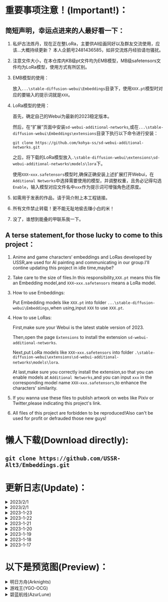   # 重要事项注意！(Important!)：
 ## 简短声明，幸运点进来的人最好看一下：
  
 1. 私炉古法炼丹，现在正在整LoRa，主要供AI绘画同好以及群友交流使用，应该...大概持续更新？
    本人企鹅号2481436585，如非交流炼丹经验请勿骚扰。
    
 2. 注意文件大小，在本仓库内KB级pt文件均为EMB模型，MB级safetensors文件均为LoRa模型，使用方式有所区别。

 3. EMB模型的使用：

    放入`...\stable-diffusion-webui\Embeddings`目录下，使用`XXX.pt`模型时对应的要输入的提示词就是`XXX`。

 4. LoRa模型的使用：

    首先，确定自己的Webui为最新的2023稳定版本。

    然后，在“扩展”页面中安装`sd-webui-additional-networks`,或在`...\stable-diffusion-webui\Embeddings\extensions`目录下执行以下命令进行安装：

     `git clone https://github.com/kohya-ss/sd-webui-additional-networks.git`

    之后，将下载的LoRa模型放入`.\stable-diffusion-webui\extensions\sd-webui-additional-networks\models\lora`下。

    使用`XXX~xxx.safetensors`模型时,确保正确安装上述扩展打开Webui，在`Additional Networks`中选择需要使用的模型，并调整权重，且务必记得勾选`Enable`，输入模型对应文件名中`xxx`作为提示词可增强角色还原度。

 5. 如需用于发表的作品，请于简介附上本工程链接。
   
 6. 所有文件禁止转载！更不能无耻地偷去赚小白的米！
 
 7. 没了，谁想到能叠的甲联系我一下。
   
 ## A terse statement,for those lucky to come to this project：
   
 1. Anime and game characters‘ embeddings and LoRas developed by USSR,are used for AI painting and communicating in our group.I'll contine updating this project in idle time,maybe?

 2. Take care to the size of files.In this responsibility,`XXX.pt` means this file an Embedding model,and `XXX~xxx.safetensors` means a LoRa model.
 
 3. How to use Embeddings:

     Put Embedding models like `XXX.pt` into folder `...\stable-diffusion-webui\Embeddings`,when using,input `XXX` to use `XXX.pt`.

 4. How to use LoRas:

    First,make sure your Webui is the latest stable version of 2023.

    Then,open the page `Extensions` to install the extension `sd-webui-additional-networks`.

    Next,put LoRa models like `XXX~xxx.safetensors` into folder `.\stable-diffusion-webui\extensions\sd-webui-additional-networks\models\lora`.

    At last,make sure you correctly install the extension,so that you can enable models at `Additional Networks`,and you can input `xxx` in the corresponding model name `XXX~xxx.safetensors`,to enhance the characters' similarity.
   
 5. If you wanna use these files to publish artwork on webs like Pixiv or Twitter,please indicating this project's link.
   
 6. All files of this project are forbidden to be reproduced!Also can't be used for profit or defrauded those new guys!

  # 懒人下载(Download directly):
  
 ## `git clone https://github.com/USSR-Alt3/Embeddings.git`

  # 更新日志(Update)：

 <details>
 <summary>2023/2/1</summary>

   + 上传 游戏王-卡祖拉之虫惑魔(YGO-OCG-Traptrix Nepenthes)
   + 上传 游戏王-破洞露蒂亚之虫惑魔(YGO-OCG-Traptrix Holetaea)

 </details>

 <details>
 <summary>2023/2/1</summary>

   + 更新 游戏王-芙莉西亚之虫惑魔(YGO-OCG-Traptrix Rafflesia)
   + 上传 游戏王-阿蒂普丝之虫惑魔(YGO-OCG-Traptrix Atypus)
   + 上传 游戏王-阿洛美勒丝之虫惑魔(YGO-OCG-Traptrix Allomerus)
   + 上传 游戏王-阿特拉之虫惑魔(YGO-OCG-Traptrix Atrax)
   + 上传 游戏王-蒂奥之虫惑魔(YGO-OCG-Traptrix Dionaea)
   + 上传 游戏王-基诺之虫惑魔(YGO-OCG-Traptrix Arachnocampa)
   + 上传 游戏王-库拉莉亚之虫惑魔(YGO-OCG-Traptrix Cularia)
   + 上传 游戏王-兰卡之虫惑魔(YGO-OCG-Traptrix Mantis)
   + 上传 游戏王-莉塞之虫惑魔(YGO-OCG-Traptrix  Genlisea)
   + 上传 游戏王-普蒂卡之虫惑魔(YGO-OCG-Traptrix Pudica)
   + 上传 游戏王-塞拉之虫惑魔(YGO-OCG-Traptrix Sera)
   + 上传 游戏王-特莱恩之虫惑魔(YGO-OCG-Traptrix Myrmeleo)
   + 上传 游戏王-西托莉丝之虫惑魔(YGO-OCG-Traptrix Pinguicula)

 </details>

 <details>
 <summary>2023-1-23</summary>

   + 上传 游戏王-吉娜之虫惑魔(YGO-OCG-Traptrix Vesiculo)

 </details>

 <details>
 <summary>2023-1-22</summary>

   + 上传 游戏王-芙莉西亚之虫惑魔(YGO-OCG-Traptrix Rafflesia)

 </details>

 <details>
 <summary>2023-1-21</summary>

   + 上传 明日方舟-星熊(Arknights-Hoshiguma)
   + 上传 明日方舟-星熊(Arknights-Hoshiguma-TempestSeries)

 </details>

 <details>
 <summary>2023-1-20</summary>

   + 上传 明日方舟-夜莺(Arknights-Nightingale)
   + 上传 明日方舟-夜莺-挽歌(Arknights-Nightingale-WitchFeast)

 </details>

 <details>
 <summary>2023-1-19</summary>

   + 上传 明日方舟-闪灵(Arknights-Shining)
   + 上传 明日方舟-闪灵-静谧午夜(Arknights-Shining-CoralCoast)

 </details>

 <details>
 <summary>2023-1-18</summary>

   + 上传 明日方舟-安洁莉娜-质素访客(Arknights-Angelina-Bloodline of Combat)
   + 上传 明日方舟-安洁莉娜-夏卉(Arknights-Angelina-CoralCoast)

 </details>

 <details>
 <summary>2023-1-17</summary>

   + 上传 明日方舟-能天使(Arknights-Exusiai)
   + 上传 明日方舟-推进之王(Arknights-Siege)
   + 上传 明日方舟-伊芙利特(Arknights-Ifrit)
   + 上传 明日方舟-伊芙利特-日晒(Arknights-Ifrit-CoralCoast)
   + 上传 明日方舟-艾雅法拉(Arknights-Eyjafjalla)
   + 上传 明日方舟-艾雅法拉-夏卉(Arknights-Eyjafjalla-CoralCoast)
   + 上传 明日方舟-安洁莉娜(Arknights-Angelina)
   + 上传 游戏王-魔女术名匠·玻璃女巫(YGO-OCG-Witchcrafter Madame Verre)
   + 上传 游戏王-白银城的拉比林斯(YGO-OCG-Labrynth of the silver castle)
   + 上传 碧蓝航线-奥古斯都(AzurLune-August)
   + 上传 碧蓝航线-奥古斯都-女仆魔女(AzurLune-August-MaidWitch)

 </details>
 
  # 以下是预览图(Preview)：
 
 <details>
 <summary>明日方舟(Arknights)</summary>

 <details>
 <summary>六星干员(Rare 6)</summary>

 <details>
 <summary>能天使(Exusiai)</summary>  

 ![](https://github.com/USSR-Alt3/Embeddings-and-LoRas/blob/4bdbb8f62f381d412c1fe5a38c4435f54bbfbd93/%E9%A2%84%E8%A7%88%E5%9B%BE/%E8%83%BD%E5%A4%A9%E4%BD%BF(Exusiai).png)
 </details>

 <details>
 <summary>推进之王(Siege)</summary> 
 
 ![](https://github.com/USSR-Alt3/Embeddings-and-LoRas/blob/4bdbb8f62f381d412c1fe5a38c4435f54bbfbd93/%E9%A2%84%E8%A7%88%E5%9B%BE/%E6%8E%A8%E8%BF%9B%E4%B9%8B%E7%8E%8B(Siege).png)
 </details>

 <details>
 <summary>伊芙利特+伊芙利特-日晒(Ifrit)</summary>  

 ![](https://github.com/USSR-Alt3/Embeddings-and-LoRas/blob/4bdbb8f62f381d412c1fe5a38c4435f54bbfbd93/%E9%A2%84%E8%A7%88%E5%9B%BE/%E4%BC%8A%E8%8A%99%E5%88%A9%E7%89%B9(Ifrit).png)
 ![](https://github.com/USSR-Alt3/Embeddings-and-LoRas/blob/4bdbb8f62f381d412c1fe5a38c4435f54bbfbd93/%E9%A2%84%E8%A7%88%E5%9B%BE/%E4%BC%8A%E8%8A%99%E5%88%A9%E7%89%B9-%E6%97%A5%E6%99%92(Ifrit-CoralCoast).png)
 </details>

 <details>
 <summary>艾雅法拉+艾雅法拉-夏卉(Eyjafjalla)</summary>

 ![](https://github.com/USSR-Alt3/Embeddings-and-LoRas/blob/4bdbb8f62f381d412c1fe5a38c4435f54bbfbd93/%E9%A2%84%E8%A7%88%E5%9B%BE/%E8%89%BE%E9%9B%85%E6%B3%95%E6%8B%89(Eyjafjalla).png)
 ![](https://github.com/USSR-Alt3/Embeddings-and-LoRas/blob/4bdbb8f62f381d412c1fe5a38c4435f54bbfbd93/%E9%A2%84%E8%A7%88%E5%9B%BE/%E8%89%BE%E9%9B%85%E6%B3%95%E6%8B%89-%E5%A4%8F%E5%8D%89(Eyjafjalla-CoralCoast).png)
 </details>

 <details>
 <summary>安洁莉娜+安洁莉娜-质素访客+安洁莉娜-夏卉(Angelina)</summary>   

 ![](https://github.com/USSR-Alt3/Embeddings-and-LoRas/blob/4bdbb8f62f381d412c1fe5a38c4435f54bbfbd93/%E9%A2%84%E8%A7%88%E5%9B%BE/%E5%AE%89%E6%B4%81%E8%8E%89%E5%A8%9C(Angelina).png)
 ![](https://github.com/USSR-Alt3/Embeddings-and-LoRas/blob/4bdbb8f62f381d412c1fe5a38c4435f54bbfbd93/%E9%A2%84%E8%A7%88%E5%9B%BE/%E5%AE%89%E6%B4%81%E8%8E%89%E5%A8%9C-%E8%B4%A8%E7%B4%A0%E8%AE%BF%E5%AE%A2(Angelina-Bloodline%20of%20Combat).png)
 ![](https://github.com/USSR-Alt3/Embeddings-and-LoRas/blob/4bdbb8f62f381d412c1fe5a38c4435f54bbfbd93/%E9%A2%84%E8%A7%88%E5%9B%BE/%E5%AE%89%E6%B4%81%E8%8E%89%E5%A8%9C-%E5%A4%8F%E5%8D%89(Angelina-CoralCoast).png)
 </details>

 <details>
 <summary>闪灵+闪灵-静谧午夜(Shining)</summary>

 ![](https://github.com/USSR-Alt3/Embeddings-and-LoRas/blob/4bdbb8f62f381d412c1fe5a38c4435f54bbfbd93/%E9%A2%84%E8%A7%88%E5%9B%BE/%E9%97%AA%E7%81%B5(Shining).png)
 ![](https://github.com/USSR-Alt3/Embeddings-and-LoRas/blob/4bdbb8f62f381d412c1fe5a38c4435f54bbfbd93/%E9%A2%84%E8%A7%88%E5%9B%BE/%E9%97%AA%E7%81%B5-%E9%9D%99%E8%B0%A7%E5%8D%88%E5%A4%9C(Shining-CoralCoast).png)
 </details> 

 <details>
 <summary>夜莺+夜莺-挽歌(Nightingale)</summary> 

 ![](https://github.com/USSR-Alt3/Embeddings-and-LoRas/blob/4bdbb8f62f381d412c1fe5a38c4435f54bbfbd93/%E9%A2%84%E8%A7%88%E5%9B%BE/%E5%A4%9C%E8%8E%BA(Nightingale).png)
 ![](https://github.com/USSR-Alt3/Embeddings-and-LoRas/blob/4bdbb8f62f381d412c1fe5a38c4435f54bbfbd93/%E9%A2%84%E8%A7%88%E5%9B%BE/%E5%A4%9C%E8%8E%BA-%E6%8C%BD%E6%AD%8C(Nightingale-WitchFeast).png)
 </details>

 <details>
 <summary>星熊+星熊-狩标浪人(Hoshiguma)</summary> 

 ![](https://github.com/USSR-Alt3/Embeddings-and-LoRas/blob/4bdbb8f62f381d412c1fe5a38c4435f54bbfbd93/%E9%A2%84%E8%A7%88%E5%9B%BE/%E6%98%9F%E7%86%8A(Hoshiguma).png)
 ![](https://github.com/USSR-Alt3/Embeddings-and-LoRas/blob/4bdbb8f62f381d412c1fe5a38c4435f54bbfbd93/%E9%A2%84%E8%A7%88%E5%9B%BE/%E6%98%9F%E7%86%8A-%E7%8B%A9%E6%A0%87%E6%B5%AA%E4%BA%BA(Hoshiguma-TempestSeries).png)
 </details>

 </details>

 </details>


 <details>
 <summary>游戏王(YGO-OCG)</summary>
 
 <details>
 <summary>白银之城(Silver Castle)</summary>

 <details>
 <summary>白银城的拉比林斯(Labrynth of the Silver Castle)</summary>
    
 ![](https://github.com/USSR-Alt3/Embeddings-and-LoRas/blob/4bdbb8f62f381d412c1fe5a38c4435f54bbfbd93/%E9%A2%84%E8%A7%88%E5%9B%BE/%E7%99%BD%E9%93%B6%E5%9F%8E%E7%9A%84%E6%8B%89%E6%AF%94%E6%9E%97%E6%96%AF(Labrynth%20of%20the%20silver%20castle).png)
 </details>

 </details>
 
 <details>
 <summary>虫惑魔(Traptrix)</summary>

 <details>
 <summary>游戏王-阿洛美勒丝之虫惑魔(Traptrix 阿洛美勒丝)</summary>
    
 ![](https://github.com/USSR-Alt3/Embeddings-and-LoRas/blob/4bdbb8f62f381d412c1fe5a38c4435f54bbfbd93/%E9%A2%84%E8%A7%88%E5%9B%BE/%E9%98%BF%E6%B4%9B%E7%BE%8E%E5%8B%92%E4%B8%9D%E4%B9%8B%E8%99%AB%E6%83%91%E9%AD%94(Traptrix%20Allomerus).png)
 </details>

<details>
 <summary>游戏王-芙莉西亚之虫惑魔(Traptrix Rafflesia)</summary>
    
 ![](https://github.com/USSR-Alt3/Embeddings-and-LoRas/blob/4bdbb8f62f381d412c1fe5a38c4435f54bbfbd93/%E9%A2%84%E8%A7%88%E5%9B%BE/%E8%8A%99%E8%8E%89%E8%A5%BF%E4%BA%9A%E4%B9%8B%E8%99%AB%E6%83%91%E9%AD%94(Traptrix%20Rafflesia).png)
 </details>

 <details>
 <summary>游戏王-西托莉丝之虫惑魔(Traptrix Pinguicula)</summary>
    
 ![](https://github.com/USSR-Alt3/Embeddings-and-LoRas/blob/4bdbb8f62f381d412c1fe5a38c4435f54bbfbd93/%E9%A2%84%E8%A7%88%E5%9B%BE/%E8%A5%BF%E6%89%98%E8%8E%89%E4%B8%9D%E4%B9%8B%E8%99%AB%E6%83%91%E9%AD%94(Traptrix%20Pinguicula).png)
 </details>

 <details>
 <summary>游戏王-塞拉之虫惑魔(Traptrix Sera)</summary>
    
 ![](https://github.com/USSR-Alt3/Embeddings-and-LoRas/blob/4bdbb8f62f381d412c1fe5a38c4435f54bbfbd93/%E9%A2%84%E8%A7%88%E5%9B%BE/%E5%A1%9E%E6%8B%89%E4%B9%8B%E8%99%AB%E6%83%91%E9%AD%94(Traptrix%20Sera).png)
 </details>

 <details>
 <summary>游戏王-库拉莉亚之虫惑魔(Traptrix Cularia)</summary>
    
 ![](https://github.com/USSR-Alt3/Embeddings-and-LoRas/blob/4bdbb8f62f381d412c1fe5a38c4435f54bbfbd93/%E9%A2%84%E8%A7%88%E5%9B%BE/%E5%BA%93%E6%8B%89%E8%8E%89%E4%BA%9A%E4%B9%8B%E8%99%AB%E6%83%91%E9%AD%94(Traptrix%20Cularia).png)
 </details>

 <details>
 <summary>游戏王-阿蒂普丝之虫惑魔(Traptrix Atypus)</summary>
    
 ![](https://github.com/USSR-Alt3/Embeddings-and-LoRas/blob/4bdbb8f62f381d412c1fe5a38c4435f54bbfbd93/%E9%A2%84%E8%A7%88%E5%9B%BE/%E9%98%BF%E8%92%82%E6%99%AE%E4%B8%9D%E4%B9%8B%E8%99%AB%E6%83%91%E9%AD%94(Traptrix%20Atypus).png)
 </details>

 <details>
 <summary>游戏王-阿特拉之虫惑魔(Traptrix Atrax)</summary>
    
 ![](https://github.com/USSR-Alt3/Embeddings-and-LoRas/blob/4bdbb8f62f381d412c1fe5a38c4435f54bbfbd93/%E9%A2%84%E8%A7%88%E5%9B%BE/%E9%98%BF%E7%89%B9%E6%8B%89%E4%B9%8B%E8%99%AB%E6%83%91%E9%AD%94(Traptrix%20Atrax).png)
 </details>

 <details>
 <summary>游戏王-特莱恩之虫惑魔(Traptrix Myrmeleo)</summary>
    
 ![](https://github.com/USSR-Alt3/Embeddings-and-LoRas/blob/4bdbb8f62f381d412c1fe5a38c4435f54bbfbd93/%E9%A2%84%E8%A7%88%E5%9B%BE/%E7%89%B9%E8%8E%B1%E6%81%A9%E4%B9%8B%E8%99%AB%E6%83%91%E9%AD%94(Traptrix%20Myrmeleo).png)
 </details>

 <details>
 <summary>游戏王-蒂奥之虫惑魔(Traptrix Dionaea)</summary>
    
 ![](https://github.com/USSR-Alt3/Embeddings-and-LoRas/blob/4bdbb8f62f381d412c1fe5a38c4435f54bbfbd93/%E9%A2%84%E8%A7%88%E5%9B%BE/%E8%92%82%E5%A5%A5%E4%B9%8B%E8%99%AB%E6%83%91%E9%AD%94(Traptrix%20Dionaea).png)
 </details>

 <details>
 <summary>游戏王-兰卡之虫惑魔(Traptrix Mantis)</summary>
    
 ![](https://github.com/USSR-Alt3/Embeddings-and-LoRas/blob/4bdbb8f62f381d412c1fe5a38c4435f54bbfbd93/%E9%A2%84%E8%A7%88%E5%9B%BE/%E5%85%B0%E5%8D%A1%E4%B9%8B%E8%99%AB%E6%83%91%E9%AD%94(Traptrix%20Mantis).png)
 </details>

 <details>
 <summary>游戏王-卡祖拉之虫惑魔(Traptrix Nepenthes)</summary>
    
 ![]()
 </details>

 <details>
 <summary>游戏王-吉娜之虫惑魔(Traptrix Vesiculo)</summary>
    
 ![](https://github.com/USSR-Alt3/Embeddings-and-LoRas/blob/4bdbb8f62f381d412c1fe5a38c4435f54bbfbd93/%E9%A2%84%E8%A7%88%E5%9B%BE/%E5%90%89%E5%A8%9C%E4%B9%8B%E8%99%AB%E6%83%91%E9%AD%94(Traptrix%20Vesiculo).png)
 </details>

 <details>
 <summary>游戏王-莉塞之虫惑魔(Traptrix Genlisea)</summary>
    
 ![](https://github.com/USSR-Alt3/Embeddings-and-LoRas/blob/4bdbb8f62f381d412c1fe5a38c4435f54bbfbd93/%E9%A2%84%E8%A7%88%E5%9B%BE/%E8%8E%89%E5%A1%9E%E4%B9%8B%E8%99%AB%E6%83%91%E9%AD%94(Traptrix%20Genlisea).png)
 </details>

 <details>
 <summary>游戏王-基诺之虫惑魔(Traptrix Arachnocampa)</summary>
    
 ![](https://github.com/USSR-Alt3/Embeddings-and-LoRas/blob/4bdbb8f62f381d412c1fe5a38c4435f54bbfbd93/%E9%A2%84%E8%A7%88%E5%9B%BE/%E5%9F%BA%E8%AF%BA%E4%B9%8B%E8%99%AB%E6%83%91%E9%AD%94(Traptrix%20Arachnocampa).png)
 </details>

 <details>
 <summary>游戏王-普蒂卡之虫惑魔(Traptrix Pudica)</summary>
    
 ![](https://github.com/USSR-Alt3/Embeddings-and-LoRas/blob/4bdbb8f62f381d412c1fe5a38c4435f54bbfbd93/%E9%A2%84%E8%A7%88%E5%9B%BE/%E6%99%AE%E8%92%82%E5%8D%A1%E4%B9%8B%E8%99%AB%E6%83%91%E9%AD%94(Traptrix%20Pudica).png)
 </details>

 <details>
 <summary>游戏王-破洞露蒂亚之虫惑魔(Traptrix Holetaea)</summary>
    
 ![]()
 </details>

 </details>

 <details>
 <summary>魔女术名匠(Witchcrafter)</summary>

 <details>
 <summary>魔女术名匠·玻璃女巫(Witchcrafter Madame Verre)</summary>
    
 ![](https://github.com/USSR-Alt3/Embeddings-and-LoRas/blob/4bdbb8f62f381d412c1fe5a38c4435f54bbfbd93/%E9%A2%84%E8%A7%88%E5%9B%BE/%E9%AD%94%E5%A5%B3%E6%9C%AF%E5%90%8D%E5%8C%A0%C2%B7%E7%8E%BB%E7%92%83%E5%A5%B3%E5%B7%AB(Witchcrafter%20Madame%20Verre).png)
 </details>
 
 </details>

 </details>
 

 <details>
 <summary>碧蓝航线(AzurLune)</summary>
 
 <details>
 <summary>奥古斯都+奥古斯都-女仆魔女(August)</summary>
 
 ![](https://github.com/USSR-Alt3/Embeddings-and-LoRas/blob/d30644dbc99e9277abc0b2f9bbd1b8be59e0c29b/%E9%A2%84%E8%A7%88%E5%9B%BE/%E5%A5%A5%E5%8F%A4%E6%96%AF%E9%83%BD(August).png)
 ![](https://github.com/USSR-Alt3/Embeddings-and-LoRas/blob/d30644dbc99e9277abc0b2f9bbd1b8be59e0c29b/%E9%A2%84%E8%A7%88%E5%9B%BE/%E5%A5%A5%E5%8F%A4%E6%96%AF%E9%83%BD-%E5%A5%B3%E4%BB%86%E9%AD%94%E5%A5%B3(August-MaidWitch).png)
 </details>
 
 </details>
